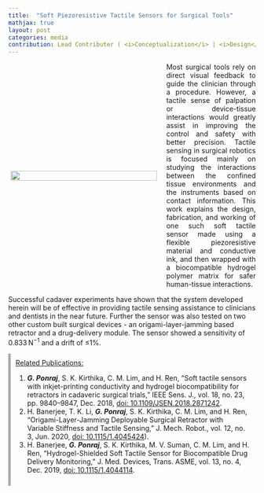 ```yaml
---
title:  "Soft Piezoresistive Tactile Sensors for Surgical Tools"
mathjax: true
layout: post
categories: media
contribution: Lead Contributer ( <i>Conceptualization</i> | <i>Design</i> | <i>Fabrication</i> | <i>Experimentation</i> | <i>Characterization</i> | <i>Writing</i> )
---
```

<style>
  .post_container {
  display: flex;
  flex-direction: row;
  align-items: center;
  justify-content: space-between;
  flex-wrap: wrap;
}

/* Set padding-left or padding-right equal to 0 in main code */
.flex-item-text {
  flex: 35%;
/*   border: 1px solid blue; */
  padding-left:1em;
  padding-right:1em;
  justify-content: space-around;
}

.flex-item-pic {
  flex: 58%;
/*   border: 1px solid blue; */
  padding: 5px;
  align-content: space-around;
}

/* Responsive layout - makes a one column layout instead of a two-column layout */
@media (max-width: 800px) {
  .post_container {
    flex-direction: column;
  }
  .flex-item-text{
    padding: 0px;
  }
  .flex-item-pic{
    max-width: 90%;
  }
}

</style>
<!--
<div align="right" style="margin-top: 0px; padding-top: 0px;">
  Contribution: Lead (Conceptualisation | Design | Experimentation | Characterisation | Writing)
</div>
-->
<div class="post_container">
      <div class="flex-item-pic">
        <img src="/GodwinPonraj/assets/Fig_Tact_surgical.jpg" height = "100%">
      </div>
      <div class="flex-item-text" align="justify" style="padding-right:0px">
        Most surgical tools rely on direct visual feedback to guide the clinician through a procedure. However, a tactile sense of palpation or device-tissue interactions would greatly assist in improving the control and safety with better precision. Tactile sensing in surgical robotics is focused mainly on studying the interactions between the confined tissue environments and the instruments based on contact information. This work explains the design, fabrication, and working of one such soft tactile sensor made using a flexible piezoresistive material and conductive ink, and then wrapped with a biocompatible hydrogel polymer matrix for safer human-tissue interactions. 
      </div>
</div>

<!--more-->
Successful cadaver experiments have shown that the system developed herein will be of effective in providing tactile sensing assistance to clinicians and dentists in the near future. Further the sensor was also tested on two other custom built surgical devices - an origami-layer-jamming based retractor and a drug-delivery module. The sensor showed a sensitivity of 0.833 N<sup>−1</sup> and a drift of ≤1%. 

<div style="padding:10px; border-left: 5px solid darkgray">
<u>Related Publications:</u><br>
<ol>
<li><b><i>G. Ponraj</i></b>, S. K. Kirthika, C. M. Lim, and H. Ren, “Soft tactile sensors with inkjet-printing conductivity and hydrogel biocompatibility for retractors in cadaveric surgical trials,” IEEE Sens. J., vol. 18, no. 23, pp. 9840–9847, Dec. 2018, <a href="https://ieeexplore.ieee.org/document/8468236">doi: 10.1109/JSEN.2018.2871242</a>.</li>

<li>H. Banerjee, T. K. Li, <b><i>G. Ponraj</i></b>, S. K. Kirthika, C. M. Lim, and H. Ren, “Origami-Layer-Jamming Deployable Surgical Retractor with Variable Stiffness and Tactile Sensing,” J. Mech. Robot., vol. 12, no. 3, Jun. 2020, <a href="https://asmedigitalcollection.asme.org/mechanismsrobotics/article-abstract/12/3/031010/1067310/Origami-Layer-Jamming-Deployable-Surgical?redirectedFrom=fulltext">doi: 10.1115/1.4045424</a>).</li>

<li>H. Banerjee, <b><i>G. Ponraj</i></b>, S. K. Kirthika, M. V. Suman, C. M. Lim, and H. Ren, “Hydrogel-Shielded Soft Tactile Sensor for Biocompatible Drug Delivery Monitoring,” J. Med. Devices, Trans. ASME, vol. 13, no. 4, Dec. 2019, <a href="https://asmedigitalcollection.asme.org/medicaldevices/article/13/4/044503/955303/Hydrogel-Shielded-Soft-Tactile-Sensor-for">doi: 10.1115/1.4044114</a>.</li>
</ol>
</div>
